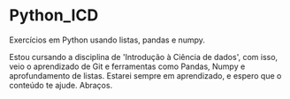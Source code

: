 # Python_ICD
Exercícios em Python usando listas, pandas e numpy.

Estou cursando a disciplina de 'Introdução à Ciência de dados', com isso, veio o aprendizado de Git e ferramentas como Pandas, Numpy e aprofundamento de listas.
Estarei sempre em aprendizado, e espero que o conteúdo te ajude. Abraços.
